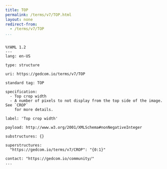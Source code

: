 ```yaml
---
title: TOP
permalink: /terms/v7/TOP.html
layout: none
redirect-from:
  - /terms/v7/TOP
...
```


```

%YAML 1.2
---
lang: en-US

type: structure

uri: https://gedcom.io/terms/v7/TOP

standard tag: TOP

specification:
  - Top crop width
  - A number of pixels to not display from the top side of the image. See `CROP`
    for more details.

label: 'Top crop width'

payload: http://www.w3.org/2001/XMLSchema#nonNegativeInteger

substructures: {}

superstructures:
  "https://gedcom.io/terms/v7/CROP": "{0:1}"

contact: "https://gedcom.io/community/"
...

```
